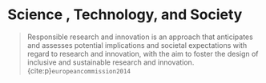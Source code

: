 # Science , Technology, and Society

<!-- - The value of stakeholder engagement
  - Social value of ensuring that research and innovation are responsive to and supportive of social goals
  - Ethical value of mitigating bias or risk of harm that arises from limited perspectives
  - Instrumental value for effective research and innovation
- RRI relies on both the organic and creative nature of the human mind as much as it does the meticulous standards of the scientific method.
- The demands of responsibility require us to reflect on the systemic influences on the research and innovation lifecycle, and the wider impacts on society.
- RRI is about more than the avoidance of gross misconduct (e.g., plagiarism, fabrication/falsification of results, developing obviously dangerous technologies). Irresponsible research can often occur in the absence of any individual's malicious attitudes, but rather from a failure to consider how institutional practices influence the scientific process.
- Ulrich Beck, a German sociologist, calls this phenomenon “**organized irresponsibility**". -->

> Responsible research and innovation is an approach that anticipates and assesses potential implications and societal expectations with regard to research and innovation, with the aim to foster the design of inclusive and sustainable research and innovation. {cite:p}`europeancommission2014`
